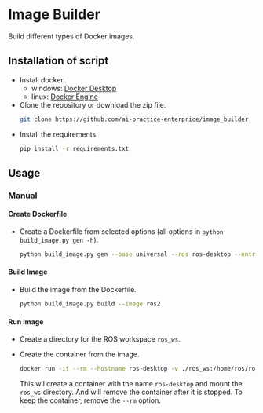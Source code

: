 # Image Builder
Build different types of Docker images.

## Installation of script
- Install docker.
    - windows: [Docker Desktop](https://www.docker.com/get-started/)
    - linux: [Docker Engine](https://docs.docker.com/engine/install/ubuntu/)
- Clone the repository or download the zip file.
    ```bash
    git clone https://github.com/ai-practice-enterprice/image_builder
    ```
- Install the requirements.
    ```bash
    pip install -r requirements.txt
    ```
## Usage
### Manual
#### Create Dockerfile
- Create a Dockerfile from selected options (all options in `python build_image.py gen -h`).

    ```bash
    python build_image.py gen --base universal --ros ros-desktop --entrypoint it
    ```

#### Build Image
- Build the image from the Dockerfile.

    ```bash
    python build_image.py build --image ros2
    ```

#### Run Image
- Create a directory for the ROS workspace `ros_ws`.
- Create the container from the image.

    ```bash
    docker run -it --rm --hostname ros-desktop -v ./ros_ws:/home/ros/ros_ws ros2
    ```
    This wil create a container with the name `ros-desktop` and mount the `ros_ws` directory.
    And will remove the container after it is stopped. To keep the container, remove the `--rm` option.
